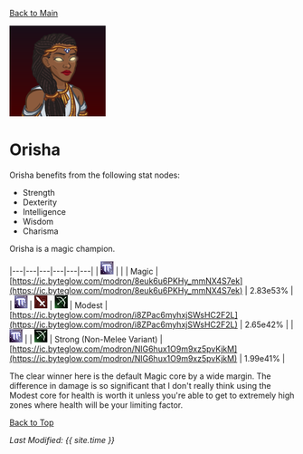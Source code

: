 [Back to Main](index.md)

![Profile Picture](images/portraits/Orisha.png)

# Orisha

Orisha benefits from the following stat nodes:
* Strength
* Dexterity
* Intelligence
* Wisdom
* Charisma

Orisha is a magic champion.

|---|---|---|---|---|---|
| ![Magic Icon](images/magic.png) |   |   | Magic | [https://ic.byteglow.com/modron/8euk6u6PKHy_mmNX4S7ek](https://ic.byteglow.com/modron/8euk6u6PKHy_mmNX4S7ek) | 2.83e53% |
| ![Magic Icon](images/magic.png) | ![Melee Icon](images/melee.png) | ![Ranged Icon](images/ranged.png) | Modest | [https://ic.byteglow.com/modron/i8ZPac6myhxjSWsHC2F2L](https://ic.byteglow.com/modron/i8ZPac6myhxjSWsHC2F2L) | 2.65e42% |
| ![Magic Icon](images/magic.png) |   | ![Ranged Icon](images/ranged.png) | Strong (Non-Melee Variant) | [https://ic.byteglow.com/modron/NlG6hux1O9m9xz5pvKjkM](https://ic.byteglow.com/modron/NlG6hux1O9m9xz5pvKjkM) | 1.99e41% |

The clear winner here is the default Magic core by a wide margin. The difference in damage is so significant that I don't really think using the Modest core for health is worth it unless you're able to get to extremely high zones where health will be your limiting factor.

[Back to Top](#top)

*Last Modified: {{ site.time }}*